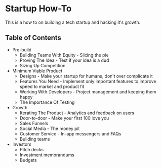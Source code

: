 # Startup How-To
This is a how to on building a tech startup and hacking it's growth.

## Table of Contents
- Pre-build
  - Building Teams With Equity - Slicing the pie
  - Proving The Idea - Test if your idea is a dud
  - Sizing Up Competition
- Minimum Viable Product
  - Designs - Make your startup for humans, don't over complicate it
  - Features You Need - Implement only important features to improve speed to market and product fit
  - Working With Developers - Project management and keeping them happy
  - The Importance Of Testing
- Growth
  - Iterating The Product - Analytics and feedback on users
  - Door-to-door - Make your first 100 love you
  - Sales Funnels
  - Social Media - The money pit
  - Customer Service - In-app messengers and FAQs
  - Building teams
- Investors
  - Pitch decks
  - Investment memorandums
  - Budgets
